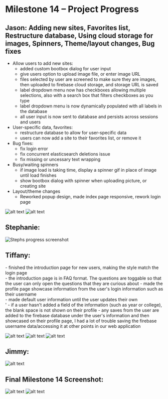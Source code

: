 <h1> Milestone 14 – Project Progress </h1>

<h2> Jason: Adding new sites, Favorites list, Restructure database, Using cloud storage for images, Spinners, Theme/layout changes, Bug fixes</h2>

* Allow users to add new sites:
  * added custom bootbox dialog for user input
  * give users option to upload image file, or enter image URL
  * files selected by user are screened to make sure they are images, then uploaded to firebase cloud storage, and storage URL is saved
  * label dropdown menu now has checkboxes allowing multiple selections, also with a search box that filters checkboxes as you type
  * label dropdown menu is now dynamically populated with all labels in the database
  * all user input is now sent to database and persists across sessions and users
* User-specific data, favorites:
  * restructure database to allow for user-specific data
  * users can now add a site to their favorites list, or remove it
* Bug fixes:
  * fix login error
  * fix concurrent elasticsearch deletions issue
  * fix missing or uncessary text wrapping
* Busy/waiting spinners
  * if image load is taking time, display a spinner gif in place of image until load finishes
  * show bootbox dialog with spinner when uploading picture, or creating site
* Layout/theme changes
  * Reworked popup design, made index page responsive, rework login page


![alt text][jason_update]
![alt text][jason_update2]


<h2> Stephanie:  </h2>
<p> 

</p>

![Stephs progress screenshot][steph_update]

<h2> Tiffany:   </h2>
<p> 
- finished the introduction page for new users, making the style match the login page <br />
- the introduction page is in FAQ format. The questions are toggable so that the user can only open the questions that they are curious about </ br>
    - made the profile page showcase information from the user's login information such as their username <br />
    - made default user information until the user updates their own <br />'
    - if a user hasn't added a field of the information (such as year or college), the blank space is not shown on their profile </ br>
    - any saves from the user are added to the firebase database under the user's information and then
    showcased on their profile page, I had a lot of trouble saving the firebase username data/accessing it at other points in our web application<br />
</p>

![alt text][tiffany_update1]
![alt text][tiffany_update2]
![alt text][tiffany_update3]


<h2> Jimmy:  </h2>
<p>

</p>

![alt text][jimmy_update]


<h2> Final Milestone 14 Screenshot: </h2>

![alt text][final_update]
![alt text][final_update2]

[jason_update]: ../images/milestone14/jason.png "jason update"
[jason_update2]: ../images/milestone14/jason2.png "jason update2"
[jimmy_update]: ../images/milestone14/jimmy.PNG "jimmy update"
[steph_update]: ../images/milestone14/stephUpdate.png
[tiffany_update1]: ../images/milestone14/tiff1.PNG "tiff update 1"
[tiffany_update2]: ../images/milestone14/tiff2.PNG "tiff update 2"
[tiffany_update3]: ../images/milestone14/tiff3.PNG "tiff update 3"
[final_update]: ../images/milestone14/ "Final Screenshot"

[final_update2]: ../images/milestone14/ "Final Screenshot"
